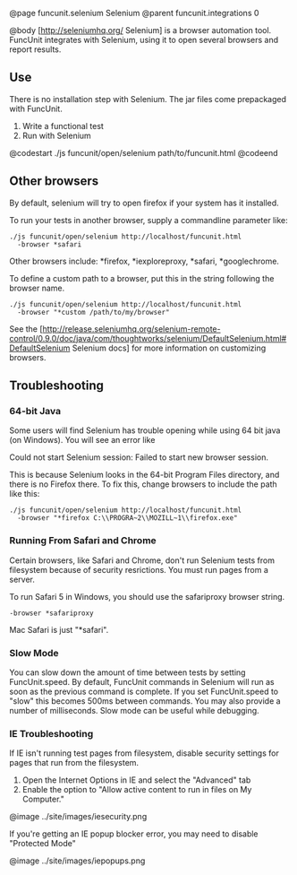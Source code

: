 @page funcunit.selenium Selenium
@parent funcunit.integrations 0

@body
[http://seleniumhq.org/ Selenium] is a browser automation tool. FuncUnit integrates with Selenium, 
using it to open several browsers and report results.

## Use

There is no installation step with Selenium. The jar files come prepackaged with FuncUnit.

1. Write a functional test
1. Run with Selenium

@codestart
./js funcunit/open/selenium path/to/funcunit.html
@codeend

## Other browsers

By default, selenium will try to open firefox if your system has it installed.

To run your tests in another browser, supply a commandline parameter like:

    ./js funcunit/open/selenium http://localhost/funcunit.html 
      -browser *safari

Other browsers include: *firefox, *iexploreproxy, *safari, *googlechrome.

To define a custom path to a browser, put this in the string following the browser name.

    ./js funcunit/open/selenium http://localhost/funcunit.html 
      -browser "*custom /path/to/my/browser"

See the [http://release.seleniumhq.org/selenium-remote-control/0.9.0/doc/java/com/thoughtworks/selenium/DefaultSelenium.html#DefaultSelenium Selenium docs] 
for more information on customizing browsers.

## Troubleshooting

### 64-bit Java

Some users will find Selenium has trouble opening while using 64 bit java (on Windows).  You will see an error like  

Could not start Selenium session: Failed to start new browser session.  

This is because Selenium looks in the 64-bit Program Files directory, and there is no Firefox there.  To fix this, change browsers to include the path like this:

    ./js funcunit/open/selenium http://localhost/funcunit.html 
      -browser "*firefox C:\\PROGRA~2\\MOZILL~1\\firefox.exe"

### Running From Safari and Chrome

Certain browsers, like Safari and Chrome, don't run Selenium tests from filesystem because 
of security resrictions.  You must run pages from a server.

To run Safari 5 in Windows, you should use the safariproxy browser string.

    -browser *safariproxy

Mac Safari is just "*safari".

### Slow Mode
You can slow down the amount of time between tests by setting FuncUnit.speed.  By default, FuncUnit commands 
in Selenium will run as soon as the previous command is complete.  If you set FuncUnit.speed to "slow" this 
becomes 500ms between commands.  You may also provide a number of milliseconds.  Slow mode can be useful while debugging.


### IE Troubleshooting

If IE isn't running test pages from filesystem, disable security settings for pages that run from the filesystem. 

1. Open the Internet Options in IE and select the "Advanced" tab
1. Enable the option to "Allow active content to run in files on My Computer."

@image ../site/images/iesecurity.png


If you're getting an IE popup blocker error, you may need to disable "Protected Mode"

@image ../site/images/iepopups.png